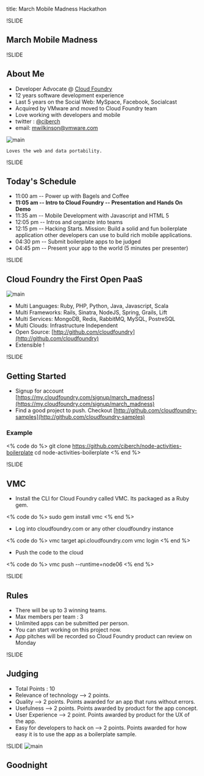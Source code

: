 title: March Mobile Madness Hackathon

!SLIDE

## March Mobile Madness

!SLIDE

## About Me
- Developer Advocate @ [Cloud Foundry](http://cloudfoundry.com)
- 12 years software development experience
- Last 5 years on the Social Web: MySpace, Facebook, Socialcast
- Acquired by VMware and moved to Cloud Foundry team
- Love working with developers and mobile
- twitter : [@ciberch](http://twitter.com/ciberch)
- email: [mwilkinson@vmware.com](mailto:mwilkinson@vmware.com)

![main](/img/mobile-mon.png)

    Loves the web and data portability.


!SLIDE

## Today's Schedule

- 11:00 am -- Power up with Bagels and Coffee
- **11:05 am -- Intro to Cloud Foundry -- Presentation and Hands On Demo**
- 11:35 am -- Mobile Development with Javascript and HTML 5
- 12:05 pm -- Intros and organize into teams
- 12:15 pm -- Hacking Starts. Mission: Build a solid and fun boilerplate application other developers can use to build rich mobile applications.
- 04:30 pm -- Submit boilerplate apps to be judged
- 04:45 pm -- Present your app to the world (5 minutes per presenter)

!SLIDE

## Cloud Foundry the First Open PaaS

![main](/img/Panel.png)

- Multi Languages: Ruby, PHP, Python, Java, Javascript, Scala
- Multi Frameworks: Rails, Sinatra, NodeJS, Spring, Grails, Lift
- Multi Services: MongoDB, Redis, RabbitMQ, MySQL, PostreSQL
- Multi Clouds: Infrastructure Independent
- Open Source: [http://github.com/cloudfoundry](http://github.com/cloudfoundry)
- Extensible !

!SLIDE

## Getting Started

- Signup for account [https://my.cloudfoundry.com/signup/march_madness](https://my.cloudfoundry.com/signup/march_madness)
- Find a good project to push. Checkout [http://github.com/cloudfoundry-samples](http://github.com/cloudfoundry-samples)

### Example

<% code do %>
    git clone https://github.com/ciberch/node-activities-boilerplate
    cd node-activities-boilerplate
<% end %>

!SLIDE

## VMC

- Install the CLI for Cloud Foundry called VMC. Its packaged as a Ruby gem.

<% code do %>
    sudo gem install vmc
<% end %>

- Log into cloudfoundry.com or any other cloudfoundry instance

<% code do %>
    vmc target api.cloudfoundry.com
    vmc login <username>
<% end %>

- Push the code to the cloud

<% code do %>
    vmc push --runtime=node06
<% end %>

!SLIDE


## Rules

- There will be up to 3 winning teams.
- Max members per team : 3
- Unlimited apps can be submitted per person.
- You can start working on this project now.
- App pitches will be recorded so Cloud Foundry product can review on Monday

!SLIDE

## Judging

- Total Points : 10
- Relevance of technology --> 2 points.
- Quality --> 2 points. Points awarded for an app that runs without errors.
- Usefulness --> 2 points. Points awarded by product for the app concept.
- User Experience --> 2 point. Points awarded by product for the UX of the app.
- Easy for developers to hack on --> 2 points. Points awarded for how easy it is to use the app as a boilerplate sample.

!SLIDE
![main](/img/HackathonSmall.jpg)

## Goodnight
